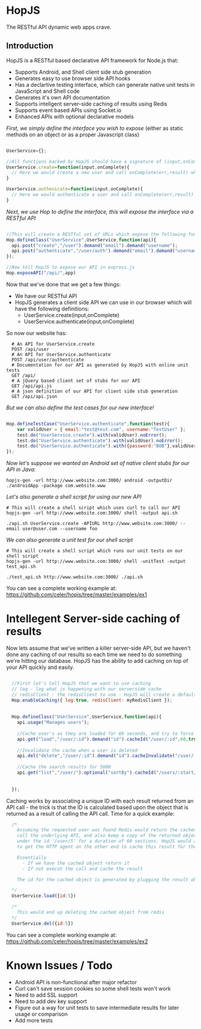 # HopJS 

The RESTful API dynamic web apps crave.

## Introduction

HopJS is a RESTful based declarative API framework for Node.js that:
  * Supports Android, and Shell client side stub generation
  * Generates easy to use browser side API hooks
  * Has a declartive testing interface, which can generate native unit tests in JavaScript and Shell code
  * Generates it's own API documentation
  * Supports intellgent server-side caching of results using Redis
  * Supports event based APIs using Socket.io 
  * Enhanced APIs with optional declarative models

*First, we simply define the interface you wish to expose*
(either as static methods on an object or as a proper Javascript class)
```javascript

UserService={};

//All functions backed by HopJS should have a signature of (input,onComplete,request)
UserService.create=function(input,onComplete){
  // Here we would create a new user and call onComplete(err,result) when were done
}

UserService.authenicate=function(input,onComplete){
  // Here we would authenticate a user and call onComplete(err,result) when were done
}

```
*Next, we use Hop to define the interface, this will expose the interface via a RESTful API*

```javascript

//This will create a RESTful set of URLs which expose the following functions:
Hop.defineClass("UserService",UserService,function(api){
  api.post("create","/user").demand("email").demand("username");
  api.post("authenticate","/user/auth").demand("email").demand("username");
});

//Now tell HopJS to expose our API in express.js
Hop.exposeAPI("/api/",app)

```

Now that we've done that we get a few things:
 * We have our RESTful API
 * HopJS generates a client side API we can use in our browser which will have the following definitions:
   * UserService.create(input,onComplete)
   * UserService.authenticate(input,onComplete)

So now our website has:
```shell
  # An API for UserService.create 
  POST /api/user
  # An API for UserService.authenticate
  POST /api/user/authenticate
  # Documentation for our API as generated by HopJS with online unit tests
  GET /api/ 
  # A jQuery based client set of stubs for our API
  GET /api/api.js
  # A json definition of our API for client side stub generation
  GET /api/api.json
```

*But we can also define the test cases for our new interface!*

```javascript

Hop.defineTestCase("UserService.authenticate",function(test){
    var validUser = { email:"test@test.com", username:"TestUser" };
    test.do("UserService.create").with(validUser).noError();
    test.do("UserService.authenticate").with(validUser).noError();
    test.do("UserService.authenticate").with({password:"BOB"},validUser).hasError(/Permission denied/);
});

```
*Now let's suppose we wanted an Android set of native client stubs for our API in Java:*

```shell
hopjs-gen -url http://www.website.com:3000/ android -outputDir ./androidApp -package com.website.www
```

*Let's also generate a shell script for using our new API*

```shell
# This will create a shell script which uses curl to call our API
hopjs-gen -url http://www.website.com:3000/ shell -output api.sh

./api.sh UserService.create -APIURL http://www.website.com:3000/ --email user@user.com --username foo
```
*We can also generate a unit test for our shell script*
```shell
# This will create a shell script which runs our unit tests on our shell script
hopjs-gen -url http://www.website.com:3000/ shell -unitTest -output test_api.sh

./test_api.sh http://www.website.com:3000/ ./api.sh

```
You can see a complete working example at: https://github.com/celer/hopjs/tree/master/examples/ex1

# Intellegent Server-side caching of results

Now lets assume that we've written a killer server-side API, but we haven't done any caching of our results so each 
time we need to do something we're hitting our database. HopJS has the ability to add caching on top of your API quickly
and easily.

```javascript

  //First let's tell HopJS that we want to use caching  
  // log - log what is happening with our serverside cache
  // redisClient - the redisClient to use - HopJS will create a default one if not specified
  Hop.enableCaching({ log:true, redisClient: myRedisClient });
 
   
  Hop.defineClass("UserService",UserService,function(api){
    api.usage("Manages users");
   
    //Cache user's as they are loaded for 60 seconds, and try to force the client to cache the results as well!
    api.get("load","/user/:id").demand("id").cacheId("/user/:id",60,true);
   
    //Invalidate the cache when a user is deleted 
    api.del("delete","/user/:id").demand("id").cacheInvalidate("/user/:id");
    
    //Cache the search results for 5000
    api.get("list","/user/").optional("sortBy").cacheId("/users/:start/:size/",5000).demand("start").demand("size");
    
    
  });

```

Caching works by associating a unique ID with each result returned from an API call - the trick is that the ID is calculated based upon the object that is returned as a result of calling the API call. Time for a quick example:


```javascript
  /* 
    Assuming the requested user was found Redis would return the cached object, otherwise HopJS would
    call the underlying API, and also keep a copy of the returned object
    under the id '/user/5' for a duration of 60 sections. HopJS would also add all the extra headers
    to get the HTTP agent on the other end to cache this result for the specfied duration as well!

    Essentially
      - If we have the cached object return it
      - If not execut the call and cache the result 

    The id for the cached object is generated by plugging the result objects properties into "/user/:id" to compute "/user/5"

  */
  UserService.load({id:5}) 

  /*
    This would end up deleting the cached object from redis
  */
  UserService.del({id:5})
```

You can see a complete working example at: https://github.com/celer/hopjs/tree/master/examples/ex2


# Known Issues / Todo
 - Android API is non-functional after major refactor
 - Curl can't save session cookies so some shell tests won't work
 - Need to add SSL support
 - Need to add dev key support
 - Figure out a way for unit tests to save intermediate results for later usage or comparison
 - Add more tests

